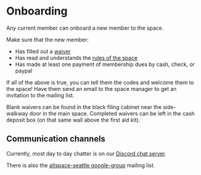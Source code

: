 # Onboarding

Any current member can onboard a new member to the space.

Make sure that the new member:
* Has filled out a [waiver](waivers.md)
* Has read and understands the [rules of the space](https://altspaceseattle.com/alt-rules/)
* Has made at least one payment of membership dues by cash, check, or paypal

If all of the above is true, you can tell them the codes and welcome them to the space! Have them send an email to the space manager to get an invitation to the mailing list.

Blank waivers can be found in the black filing cabinet near the side-walkway door in the main space. Completed waivers can be left in the cash deposit box (on that same wall above the first aid kit).


## Communication channels

Currently, most day to day chatter is on our [Discord chat
server](https://discord.com/channels/834243114339401759/834243243989663744).

There is also the [altspace-seattle
google-group](https://groups.google.com/d/forum/altspace-seattle) mailing list.

